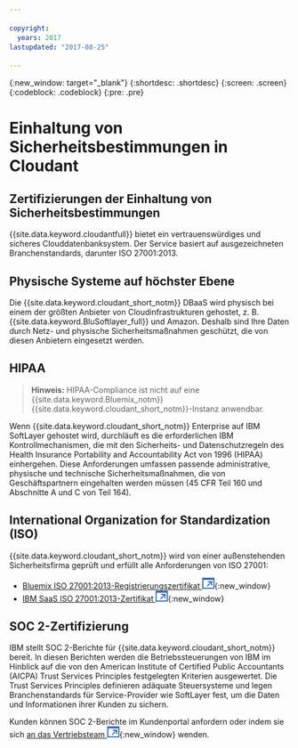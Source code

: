 ```yaml
---

copyright:
  years: 2017
lastupdated: "2017-08-25"

---
```


{:new_window: target="_blank"}
{:shortdesc: .shortdesc}
{:screen: .screen}
{:codeblock: .codeblock}
{:pre: .pre}

<!-- Acrolinx: 2017-04-28 -->

# Einhaltung von Sicherheitsbestimmungen in Cloudant

## Zertifizierungen der Einhaltung von Sicherheitsbestimmungen

{{site.data.keyword.cloudantfull}} bietet ein vertrauenswürdiges und sicheres Clouddatenbanksystem.
Der Service basiert auf ausgezeichneten Branchenstandards,
darunter ISO 27001:2013. 

## Physische Systeme auf höchster Ebene

Die {{site.data.keyword.cloudant_short_notm}} DBaaS wird physisch bei einem der größten
Anbieter von Cloudinfrastrukturen gehostet, z. B. {{site.data.keyword.BluSoftlayer_full}} und Amazon.
Deshalb sind Ihre Daten durch Netz- und physische Sicherheitsmaßnahmen geschützt, die von diesen Anbietern eingesetzt werden. 

## HIPAA

> **Hinweis:** HIPAA-Compliance ist nicht auf eine {{site.data.keyword.Bluemix_notm}} {{site.data.keyword.cloudant_short_notm}}-Instanz anwendbar. 

Wenn {{site.data.keyword.cloudant_short_notm}} Enterprise auf IBM SoftLayer gehostet wird,
durchläuft es die erforderlichen IBM Kontrollmechanismen, die mit den Sicherheits- und Datenschutzregeln des Health Insurance Portability and Accountability Act von 1996 (HIPAA) einhergehen.
Diese Anforderungen umfassen passende administrative,
physische und technische Sicherheitsmaßnahmen, die von Geschäftspartnern eingehalten werden müssen (45 CFR Teil 160 und Abschnitte A und C von Teil 164). 

## International Organization for Standardization (ISO)

{{site.data.keyword.cloudant_short_notm}} wird von einer außenstehenden Sicherheitsfirma geprüft und erfüllt alle Anforderungen von ISO 27001:
* [Bluemix ISO 27001:2013-Registrierungszertifikat ![Symbol für externen Link](../images/launch-glyph.svg "Symbol für externen Link")](ftp://public.dhe.ibm.com/cloud/bluemix/compliance/Bluemix_ISO27K1_WWCert_2016.pdf){:new_window}
* [IBM SaaS ISO 27001:2013-Zertifikat ![Symbol für externen Link](../images/launch-glyph.svg "Symbol für externen Link")](https://www-01.ibm.com/common/ssi/cgi-bin/ssialias?subtype=ST&infotype=SA&htmlfid=KUJ12445USEN&attachment=KUJ12445USEN.PDF){:new_window}

## SOC 2-Zertifizierung

IBM stellt SOC 2-Berichte für {{site.data.keyword.cloudant_short_notm}} bereit.
In diesen Berichten werden die Betriebssteuerungen von IBM im Hinblick auf die von den American Institute of Certified Public Accountants (AICPA) Trust Services Principles festgelegten Kriterien ausgewertet.
Die Trust Services Principles definieren adäquate Steuersysteme und legen Branchenstandards für
Service-Provider wie SoftLayer fest, um die Daten und Informationen ihrer Kunden zu sichern. 

Kunden können SOC 2-Berichte im Kundenportal anfordern oder indem sie sich
[an das Vertriebsteam ![Symbol für externen Link](../images/launch-glyph.svg "Symbol für externen Link")](https://cloudant.com/history/contact-us/){:new_window} wenden. 
